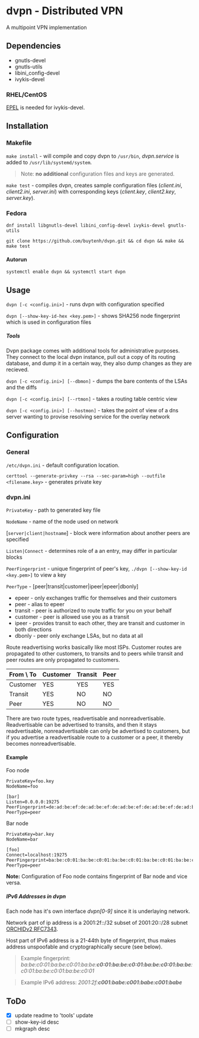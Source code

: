 # dvpn - Distributed VPN
A multipoint VPN implementation

## Dependencies
- gnutls-devel
- gnutls-utils
- libini_config-devel
- ivykis-devel

### RHEL/CentOS
[EPEL](https://fedoraproject.org/wiki/EPEL) is needed for ivykis-devel.

## Installation

### Makefile
`make install` - will compile and copy dvpn to `/usr/bin`, _dvpn.service_ is added to `/usr/lib/systemd/system`.
> Note:  **no additional** configuration files and keys are generated.

`make test` - compiles dvpn, creates sample configuration files (_client.ini_, _client2.ini_, _server.ini_) with corresponding keys (_client.key_, _client2.key_, _server.key_).

### Fedora
```dnf install libgnutls-devel libini_config-devel ivykis-devel gnutls-utils```

```git clone https://github.com/buytenh/dvpn.git && cd dvpn && make && make test```

#### Autorun
`systemctl enable dvpn && systemctl start dvpn`

## Usage
`dvpn [-c <config.ini>]` - runs dvpn with configuration specified

`dvpn [--show-key-id-hex <key.pem>]` - shows SHA256 node fingerprint which is used in configuration files

##### Tools

Dvpn package comes with additional tools for administrative purposes. They connect to the local dvpn instance, pull out a copy of its routing database, and dump it in a certain way, they also dump changes as they are recieved.

`dvpn [-c <config.ini>] [--dbmon]` - dumps the bare contents of the LSAs and the diffs

`dvpn [-c <config.ini>] [--rtmon]` - takes a routing table centric view

`dvpn [-c <config.ini>] [--hostmon]` - takes the point of view of a dns server wanting to provise resolving service for the overlay network

## Configuration

### General

`/etc/dvpn.ini` - default configuration location.

`certtool --generate-privkey --rsa --sec-param=high --outfile <filename.key>` - generates private key

### dvpn.ini
`PrivateKey` - path to generated key file

`NodeName` - name of the node used on network

[`server|client|hostname`] - block were information about another peers are specified

`Listen|Connect` - determines role of a an entry, may differ in particular blocks

`PeerFingerprint` - unique fingerprint of peer's key, `./dvpn [--show-key-id <key.pem>]` to view a key

`PeerType` - [peer|transit|customer|ipeer|epeer|dbonly]
- epeer - only exchanges traffic for themselves and their customers
- peer - alias to epeer
- transit - peer is authorized to route traffic for you on your behalf
- customer - peer is allowed use you as a transit
- ipeer - provides transit to each other, they are transit and customer in both directions
- dbonly - peer only exchange LSAs, but no data at all

Route readvertising works basically like most ISPs. Customer routes are propagated to other customers, to transits and to peers while transit and peer routes are only propagated to customers.

From \ To | Customer | Transit | Peer
--- | --- | --- | ---
Customer | YES | YES | YES
Transit | YES | NO | NO
Peer | YES | NO | NO

There are two route types, readvertisable and nonreadvertisable. Readvertisable can be advertised to transits, and then it stays readvertisable, nonreadvertisable can only be advertised to customers, but if you advertise a readvertisable route to a customer or a peer, it thereby becomes nonreadvertisable.

#### Example
Foo node
```
PrivateKey=foo.key
NodeName=foo

[bar]
Listen=0.0.0.0:19275
PeerFingerprint=de:ad:be:ef:de:ad:be:ef:de:ad:be:ef:de:ad:be:ef:de:ad:be:ef:de:ad:be:ef:de:ad:be:ef:de:ad:be:ef
PeerType=peer
```

Bar node
```
PrivateKey=bar.key
NodeName=bar

[foo]
Connect=localhost:19275
PeerFingerprint=ba:be:c0:01:ba:be:c0:01:ba:be:c0:01:ba:be:c0:01:ba:be:c0:01:ba:be:c0:01:ba:be:c0:01:ba:be:c0:01
PeerType=peer
```

**Note:** Configuration of Foo node contains fingerprint of Bar node and vice versa.

##### IPv6 Addresses in dvpn

Each node has it's own interface _dvpn[0-9]_ since it is underlaying network.

Network part of ip address is a 2001:2f::/32 subset of 2001:20::/28 subnet [ORCHIDv2 RFC7343](https://tools.ietf.org/html/rfc7343).

Host part of IPv6 address is a 21-44th byte of fingerprint, thus makes address unspoofable and cryptographically secure (see below).

> Example fingerprint: _ba:be:c0:01:ba:be:c0:01:ba:be:**c0:01:ba:be:c0:01:ba:be:c0:01:ba:be**:c0:01:ba:be:c0:01:ba:be:c0:01_

> Example IPv6 address: _2001:2f:**c001:babe:c001:babe:c001:babe**_

## ToDo
- [x] update readme to 'tools' update
- [ ] show-key-id desc
- [ ] mkgraph desc
